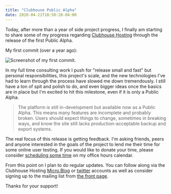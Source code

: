 ```yaml
---
title: "Clubhouse Public Alpha"
date: 2020-04-21T10:50:28-04:00
---
```


Today, after more than a year of side project progress, I finally am starting to share some of my progress regarding [Clubhouse Hosting](/projects/guildflow/) through the release of the first Public Alpha.

My first commit (over a year ago):

![Screenshot of my first commit.](first-commit.png)

In my full time consulting work I push for "release small and fast" but personal responsibilities, this project's scale, and the new technologies I've had to learn through the process have slowed me down tremendously. I still have a ton of spit and polish to do, and even bigger ideas once the basics are in place but I'm excited to hit this milestone, even if it is only a Public Alpha.

> The platform is still in-development but available now as a Public Alpha. This means many features are incomplete and probably broken. Users should expect things to change, sometimes in breaking ways, and know the site still lacks production-acceptable backup and export systems.

The real focus of this release is getting feedback. I'm asking friends, peers and anyone interested in the goals of the project to lend me their time for some online user testing. If you would like to donate your time, please consider [scheduling some time](https://savvycal.com/zorn/chat) on my office hours calendar.

From this point on I plan to do regular updates. You can follow along via the Clubhouse Hosting [Micro.Blog](https://micro.blog/guildflow) or [twitter](https://twitter.com/guildflow) accounts as well as consider signing up to the mailing list from [the front page](/projects/guildflow/).

Thanks for your support!
